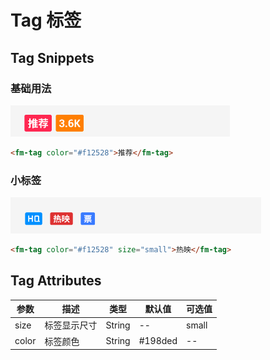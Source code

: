 # Tag 标签

## Tag Snippets

### 基础用法

![](img/tag/tag.png)

```html
<fm-tag color="#f12528">推荐</fm-tag>
```

### 小标签

![](img/tag/tag-small.png)

```html
<fm-tag color="#f12528" size="small">热映</fm-tag>
```

## Tag Attributes

|  参数  |  描述  |  类型  |  默认值  | 可选值  |
|  -----  |  -----  |  -----  |  -----  |  -----  |
|  size  |  标签显示尺寸  |  String  |  --  |  small  |
|  color  |  标签颜色  |  String  |  #198ded  |  --  |